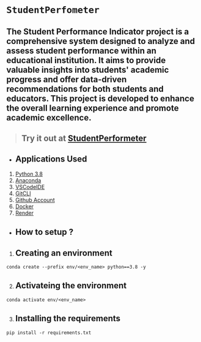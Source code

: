 # **`StudentPerfometer`**
## The Student Performance Indicator project is a comprehensive system designed to analyze and assess student performance within an educational institution. It aims to provide valuable insights into students' academic progress and offer data-driven recommendations for both students and educators. This project is developed to enhance the overall learning experience and promote academic excellence.

> ## Try it out at [StudentPerformeter](https://studentperformer.onrender.com)

* ## Applications Used
1. [Python 3.8](https://www.python.org/)
2. [Anaconda](https://www.anaconda.com/)
3. [VSCodeIDE](https://code.visualstudio.com/)
4. [GitCLI](https://git-scm.com/book/en/v2/Getting-Started-The-Command-Line)
5. [Github Account](https://github.com)
6. [Docker](https://www.docker.com/)
7. [Render](https://render.com/)


* ## **How to setup ?**
1. ## Creating an environment
```
conda create --prefix env/<env_name> python==3.8 -y
```
2. ## Activateing the environment
```
conda activate env/<env_name>
```
3. ## Installing the requirements
```
pip install -r requirements.txt
```




